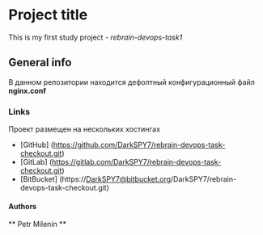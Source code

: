 # Project title
This is my first study project - *rebrain-devops-task1*

## General info
В данном репозитории находится дефолтный конфигурационный файл **nginx.conf**

### Links ###
Проект размещен на нескольких хостингах

* [GitHub] (https://github.com/DarkSPY7/rebrain-devops-task-checkout.git)
* [GitLab] (https://gitlab.com/DarkSPY7/rebrain-devops-task-checkout.git)
* [BitBucket] (https://DarkSPY7@bitbucket.org/DarkSPY7/rebrain-devops-task-checkout.git) 

#### Authors ####
** Petr Milenin ** 
